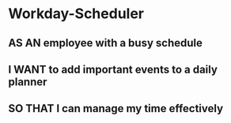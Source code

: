 # Workday-Scheduler

## AS AN employee with a busy schedule
## I WANT to add important events to a daily planner
## SO THAT I can manage my time effectively